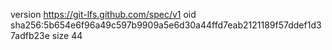 version https://git-lfs.github.com/spec/v1
oid sha256:5b654e6f96a49c597b9909a5e6d30a44ffd7eab2121189f57ddef1d37adfb23e
size 44
